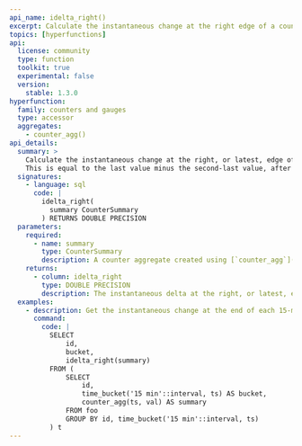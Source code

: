 ```yaml
---
api_name: idelta_right()
excerpt: Calculate the instantaneous change at the right edge of a counter aggregate
topics: [hyperfunctions]
api:
  license: community
  type: function
  toolkit: true
  experimental: false
  version:
    stable: 1.3.0
hyperfunction:
  family: counters and gauges
  type: accessor
  aggregates:
    - counter_agg()
api_details:
  summary: >
    Calculate the instantaneous change at the right, or latest, edge of a counter aggregate.
    This is equal to the last value minus the second-last value, after accounting for resets.
  signatures:
    - language: sql
      code: |
        idelta_right(
          summary CounterSummary
        ) RETURNS DOUBLE PRECISION
  parameters:
    required:
      - name: summary
        type: CounterSummary
        description: A counter aggregate created using [`counter_agg`](#counter_agg)
    returns:
      - column: idelta_right
        type: DOUBLE PRECISION
        description: The instantaneous delta at the right, or latest, edge of the counter aggregate
  examples:
    - description: Get the instantaneous change at the end of each 15-minute counter aggregate.
      command:
        code: |
          SELECT
              id,
              bucket,
              idelta_right(summary)
          FROM (
              SELECT
                  id,
                  time_bucket('15 min'::interval, ts) AS bucket,
                  counter_agg(ts, val) AS summary
              FROM foo
              GROUP BY id, time_bucket('15 min'::interval, ts)
          ) t
---
```


